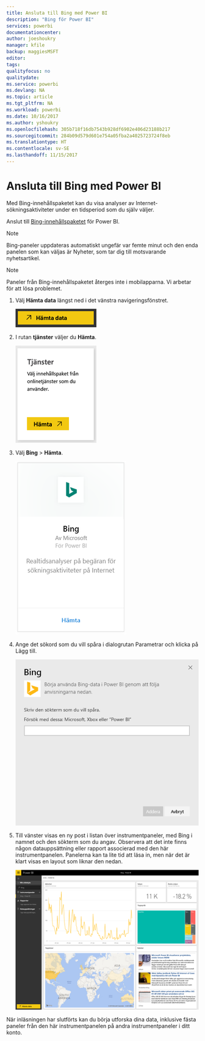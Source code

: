 ```yaml
---
title: Ansluta till Bing med Power BI
description: "Bing för Power BI"
services: powerbi
documentationcenter: 
author: joeshoukry
manager: kfile
backup: maggiesMSFT
editor: 
tags: 
qualityfocus: no
qualitydate: 
ms.service: powerbi
ms.devlang: NA
ms.topic: article
ms.tgt_pltfrm: NA
ms.workload: powerbi
ms.date: 10/16/2017
ms.author: yshoukry
ms.openlocfilehash: 305b718f16db7543b928df6902e406d23188b217
ms.sourcegitcommit: 284b09d579d601e754a05fba2a4025723724f8eb
ms.translationtype: HT
ms.contentlocale: sv-SE
ms.lasthandoff: 11/15/2017
---
```

# <a name="connect-to-bing-with-power-bi"></a>Ansluta till Bing med Power BI
Med Bing-innehållspaketet kan du visa analyser av Internet-sökningsaktiviteter under en tidsperiod som du själv väljer.

Anslut till [Bing-innehållspaketet](https://app.powerbi.com/groups/me/getdata/services/bing) för Power BI.

>[!NOTE]
>Bing-paneler uppdateras automatiskt ungefär var femte minut och den enda panelen som kan väljas är Nyheter, som tar dig till motsvarande nyhetsartikel. 

>[!NOTE]
>Paneler från Bing-innehållspaketet återges inte i mobilapparna. Vi arbetar för att lösa problemet.

1. Välj **Hämta data** längst ned i det vänstra navigeringsfönstret.
   
    ![](media/service-connect-to-bing/getdata.png)
2. I rutan **tjänster** väljer du **Hämta**.
   
    ![](media/service-connect-to-bing/services.png)
3. Välj **Bing** > **Hämta**.
   
    ![](media/service-connect-to-bing/bing.png)
4. Ange det sökord som du vill spåra i dialogrutan Parametrar och klicka på Lägg till.
   
    ![](media/service-connect-to-bing/params.png)    
5. Till vänster visas en ny post i listan över instrumentpaneler, med Bing i namnet och den sökterm som du angav. Observera att det inte finns någon datauppsättning eller rapport associerad med den här instrumentpanelen. Panelerna kan ta lite tid att läsa in, men när det är klart visas en layout som liknar den nedan.
   
    ![](media/service-connect-to-bing/dashboard.png)

När inläsningen har slutförts kan du börja utforska dina data, inklusive fästa paneler från den här instrumentpanelen på andra instrumentpaneler i ditt konto.

